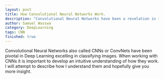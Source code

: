 ```yaml
---
layout: post
title: How Convolutional Neural Networks Work.
description: "Convolutional Neural Networks have been a revelation in image classification. However, how exaxtly do they work."
author: Samuel Wasswa
category: DeepLearning
tags: CNN
finished: true
---
```

Convolutional Neural Networks also called CNNs or ConvNets have been pivotal in Deep Learning excelling in classifying images.
When working with CNNs it is important to develop an intuitive understanding of how they work. I will attempt to describe how I understand them and hopefully give you more insight.



